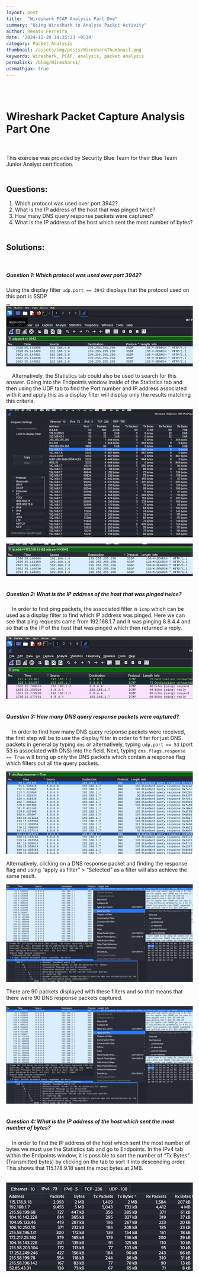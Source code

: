 ```yaml
---
layout: post
title:  "Wireshark PCAP Analysis Part One"
summary: "Using Wireshark to Analyse Packet Activity"
author: Renato Ferreira
date: '2024-11-20 14:35:23 +0530'
category: Packet_Analysis
thumbnail: /assets/img/posts/WiresharkThumbnail.png
keywords: Wireshark, PCAP, analysis, packet analysis
permalink: /blog/Wireshark1/
usemathjax: true
---
```


<br><br>

# Wireshark Packet Capture Analysis Part One
<br><br>
This exercise was provided by Security Blue Team for their Blue Team Junior Analyst certification.
<br><br>

## Questions:

1. Which protocol was used over port 3942?
2. What is the IP address of the host that was pinged twice?
3. How many DNS query response packets were captured?
4. What is the IP address of the host which sent the most number of bytes?
<br><br>

## Solutions:
<br>

##### Question 1: Which protocol was used over port 3942?

Using the display filter `udp.port == 3942` displays that the protocol used on this port is SSDP
<br>

![img-description](/assets/img/posts/WiresharkIMG1.png)
<br>

&nbsp;&nbsp;&nbsp;&nbsp;Alternatively, the Statistics tab could also be used to search for this answer. Going into the Endpoints window inside of the Statistics tab and then using the UDP tab to find the Port number and IP address associated with it and apply this as a display filter will display only the results matching this criteria.
<br>

![img-description](/assets/img/posts/WiresharkIMG2.png)
<br>

![img-description](/assets/img/posts/WiresharkIMG3.png)
<br><br>

##### Question 2: What is the IP address of the host that was pinged twice?

&nbsp;&nbsp;&nbsp;&nbsp;In order to find ping packets, the associated filter is `icmp` which can be used as a display filter to find which IP address was pinged. Here we can see that ping requests came from 192.168.1.7 and it was pinging 8.8.4.4 and so that is the IP of the host that was pinged which then returned a reply.
<br>

![img-description](/assets/img/posts/WiresharkIMG4.png)
<br><br>

##### Question 3: How many DNS query response packets were captured?

&nbsp;&nbsp;&nbsp;&nbsp;In order to find how many DNS query response packets were received, the first step will be to use the display filter in order to filter for just DNS packets in general by typing `dns` or alternatively, typing `udp.port == 53` (port 53 is associated with DNS) into the field. Next, typing `dns.flags.response == True` will bring up only the DNS packets which contain a response flag which filters out all the query packets.
<br>

![img-description](/assets/img/posts/WiresharkIMG5.png)
<br>

Alternatively, clicking on a DNS response packet and finding the response flag and using “apply as filter” > “Selected” as a filter will also achieve the same result.
<br>

![img-description](/assets/img/posts/WiresharkIMG6.png)
<br>

There are 90 packets displayed with these filters and so that means that there were 90 DNS response packets captured.
<br>

![img-description](/assets/img/posts/WiresharkIMG6.png)
<br><br>

##### Question 4: What is the IP address of the host which sent the most number of bytes?

&nbsp;&nbsp;&nbsp;&nbsp;In order to find the IP address of the host which sent the most number of bytes we must use the Statistics tab and go to Endpoints. In the IPv4 tab within the Endpoints window, it is possible to sort the number of “Tx Bytes” (Transmitted bytes) by clicking on the tab to sort it into descending order. This shows that 115.178.9.18 sent the most bytes at 2MB.
<br><br>

![img-description](/assets/img/posts/WiresharkIMG8.png)